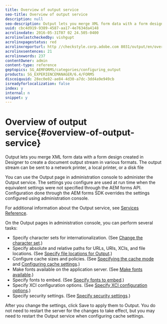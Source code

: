 ```yaml
---
title: Overview of output service
seo-title: Overview of output service
description: null
seo-description: Output lets you merge XML form data with a form design created in Designer to create a document output stream in various formats.
uuid: cbc4d919-9389-4587-aa17-4e7634da4148
acrolinxdate: 2016-05-31T07 02 24.505-0400
acrolinxlastcheckedby: vishgupt
acrolinxpagestatus: red
acrolinxreporturl: http //checkstyle.corp.adobe.com 8031/output/en/overview_8_admin_5e12de0b318c6865_2349_report.xml
acrolinxsentences: 21
acrolinxwords: 237
contentOwner: admin
content-type: reference
geptopics: SG_AEMFORMS/categories/configuring_output
products: SG_EXPERIENCEMANAGER/6.4/FORMS
discoiquuid: 28ec0e02-ae84-4d30-a7dc-3dd4a9e949cb
isreadyforlocalization: false
index: y
internal: n
snippet: y
---
```


# Overview of output service{#overview-of-output-service}

Output lets you merge XML form data with a form design created in Designer to create a document output stream in various formats. The output stream can be sent to a network printer, a local printer, or a disk file

You can use the Output page in administration console to administer the Output service. The settings you configure are used at run time when the equivalent settings were not specified through the AEM forms API. Configuration done through the AEM forms SDK overrides the settings configured using administration console.

For additional information about the Output service, see [Services Reference](http://www.adobe.com/go/learn_aemforms_services_61).

On the Output pages in administration console, you can perform several tasks:

* Specify character sets for internationalization. (See [Change the character set](../../../forms/using/admin-help/change-character-set.md#change-the-character-set).)
* Specify absolute and relative paths for URLs, URIs, XCIs, and file locations. (See [Specify file locations for Output](../../../forms/using/admin-help/specify-file-locations-output.md#specify-file-locations-for-output).)
* Configure cache sizes and policies. (See [Specifying the cache mode](../../../forms/using/admin-help/configuring-caching-output.md#specifying-the-cache-mode) and [Configuring cache settings](../../../forms/using/admin-help/configuring-caching-output.md#configuring-cache-settings).)
* Make fonts available on the application server. (See [Make fonts available](../../../forms/using/admin-help/make-fonts-available.md#make-fonts-available).)
* Specify fonts to embed. (See [Specify fonts to embed](../../../forms/using/admin-help/specify-fonts-embed.md#specify-fonts-to-embed).)
* Specify XCI configuration options. (See [Specify XCI configuration options](../../../forms/using/admin-help/specify-xci-configuration-options.md#specify-xci-configuration-options).)
* Specify security settings. (See [Specify security settings](../../../forms/using/admin-help/specify-security-settings.md#specify-security-settings).)

After you change the settings, click Save to apply them to Output. You do not need to restart the server for the changes to take effect, but you may need to restart the Output service when configuring cache settings. 
